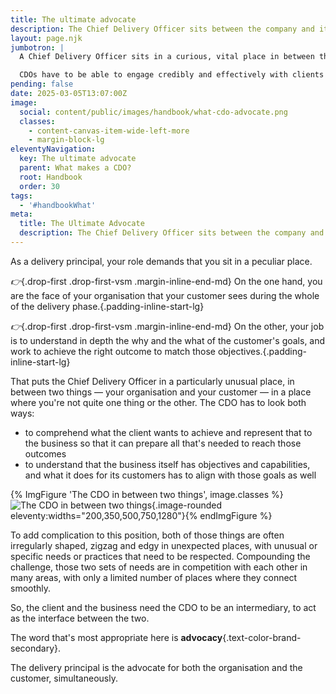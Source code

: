 ```yaml
---
title: The ultimate advocate
description: The Chief Delivery Officer sits between the company and its clients, advocating for both
layout: page.njk
jumbotron: |
  A Chief Delivery Officer sits in a curious, vital place in between the team, the organisation, and its customers, advocating for the needs of each simultaneously. It's a challenging and creative tension.

  CDOs have to be able to engage credibly and effectively with clients at all levels. They need to represent the delivery team, supporting them to do their best work. And they also need to see progress towards the goals of the business. It's a strange, important position to occupy.{.smaller}
pending: false
date: 2025-03-05T13:07:00Z
image:
  social: content/public/images/handbook/what-cdo-advocate.png
  classes:
    - content-canvas-item-wide-left-more
    - margin-block-lg
eleventyNavigation:
  key: The ultimate advocate
  parent: What makes a CDO?
  root: Handbook
  order: 30
tags:
  - '#handbookWhat'
meta:
  title: The Ultimate Advocate
  description: The Chief Delivery Officer sits between the company and its clients, advocating for both
---
```


As a delivery principal, your role demands that you sit in a peculiar place.

*👉*{.drop-first .drop-first-vsm .margin-inline-end-md} On the one hand, you are the face of your organisation that your customer sees during the whole of the delivery phase.{.padding-inline-start-lg}

*👉*{.drop-first .drop-first-vsm .margin-inline-end-md} On the other, your job is to understand in depth the why and the what of the customer's goals, and work to achieve the right outcome to match those objectives.{.padding-inline-start-lg}

That puts the Chief Delivery Officer in a particularly unusual place, in between two things — your organisation and your customer — in a place where you're not quite one thing or the other. The CDO has to look both ways:

- to comprehend what the client wants to achieve and represent that to the business so that it can prepare all that's needed to reach those outcomes
- to understand that the business itself has objectives and capabilities, and what it does for its customers has to align with those goals as well

{% ImgFigure 'The CDO in between two things', image.classes %}![The CDO in between two things](/public/images/handbook/what-cdo-advocate.png){.image-rounded eleventy:widths="200,350,500,750,1280"}{% endImgFigure %}

To add complication to this position, both of those things are often irregularly shaped, zigzag and edgy in unexpected places, with unusual or specific needs or practices that need to be respected. Compounding the challenge, those two sets of needs are in competition with each other in many areas, with only a limited number of places where they connect smoothly.

So, the client and the business need the CDO to be an intermediary, to act as the interface between the two.

The word that's most appropriate here is **advocacy**{.text-color-brand-secondary}.

The delivery principal is the advocate for both the organisation and the customer, simultaneously.
